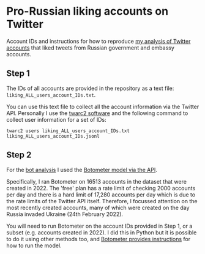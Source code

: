 # Pro-Russian liking accounts on Twitter

Account IDs and instructions for how to reproduce [my analysis of Twitter accounts](https://www.abc.net.au/news/science/2022-03-30/ukraine-war-twitter-bot-network-amplifies-russian-disinformation/100944970) that liked tweets from Russian government and embassy accounts.

## Step 1

The IDs of all accounts are provided in the repository as a text file: `liking_ALL_users_account_IDs.txt`.

You can use this text file to collect all the account information via the Twitter API. Personally I use the [twarc2 software](https://twarc-project.readthedocs.io/en/latest/twarc2_en_us/) and the following command to collect user information for a set of IDs:

```
twarc2 users liking_ALL_users_account_IDs.txt liking_ALL_users_account_IDs.jsonl
```

## Step 2

For the [bot analysis](https://twitter.com/timothyjgraham/status/1508029324334870528) I used the [Botometer model via the API](https://rapidapi.com/OSoMe/api/botometer-pro).

Specifically, I ran Botometer on 16513 accounts in the dataset that were created in 2022. The 'free' plan has a rate limit of checking 2000 accounts per day and there is a hard limit of 17,280 accounts per day which is due to the rate limits of the Twitter API itself. Therefore, I focussed attention on the most recently created accounts, many of which were created on the day Russia invaded Ukraine (24th February 2022).

You will need to run Botometer on the account IDs provided in Step 1, or a subset (e.g. accounts created in 2022). I did this in Python but it is possible to do it using other methods too, and [Botometer provides instructions](https://rapidapi.com/OSoMe/api/botometer-pro/details) for how to run the model.

